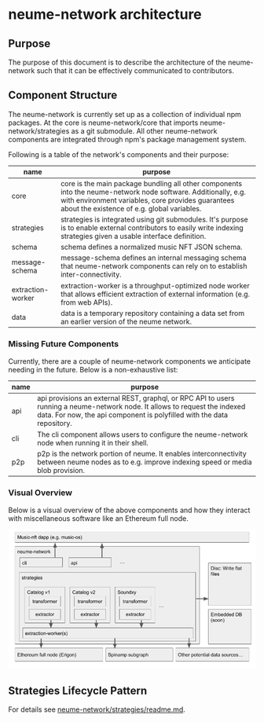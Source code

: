 # neume-network architecture

## Purpose

The purpose of this document is to describe the architecture of the
neume-network such that it can be effectively communicated to contributors.

## Component Structure

The neume-network is currently set up as a collection of individual npm
packages. At the core is neume-network/core that imports
neume-network/strategies as a git submodule. All other neume-network components
are integrated through npm's package management system.

Following is a table of the network's components and their purpose:

| name              | purpose                                                                                                                                                                                                            |
| ----------------- | ------------------------------------------------------------------------------------------------------------------------------------------------------------------------------------------------------------------ |
| core              | core is the main package bundling all other components into the neume-network node software. Additionally, e.g. with environment variables, core provides guarantees about the existence of e.g. global variables. |
| strategies        | strategies is integrated using git submodules. It's purpose is to enable external contributors to easily write indexing strategies given a usable interface definition.                                            |
| schema            | schema defines a normalized music NFT JSON schema.                                                                                                                                                                 |
| message-schema    | message-schema defines an internal messaging schema that neume-network components can rely on to establish inter-connectivity.                                                                                     |
| extraction-worker | extraction-worker is a throughput-optimized node worker that allows efficient extraction of external information (e.g. from web APIs).                                                                             |
| data              | data is a temporary repository containing a data set from an earlier version of the neume network.                                                                                                                 |

### Missing Future Components

Currently, there are a couple of neume-network components we anticipate needing
in the future. Below is a non-exhaustive list:

| name | purpose                                                                                                                                                                                               |
| ---- | ----------------------------------------------------------------------------------------------------------------------------------------------------------------------------------------------------- |
| api  | api provisions an external REST, graphql, or RPC API to users running a neume-network node. It allows to request the indexed data. For now, the api component is polyfilled with the data repository. |
| cli  | The cli component allows users to configure the neume-network node when running it in their shell.                                                                                                    |
| p2p  | p2p is the network portion of neume. It enables interconnectivity between neume nodes as to e.g. improve indexing speed or media blob provision.                                                      |

### Visual Overview

Below is a visual overview of the above components and how they interact with
miscellaneous software like an Ethereum full node.

![](./assets/neume-network-architecture.png)

## Strategies Lifecycle Pattern

For details see
[neume-network/strategies/readme.md](https://github.com/neume-network/strategies#implementing-new-strategies).
